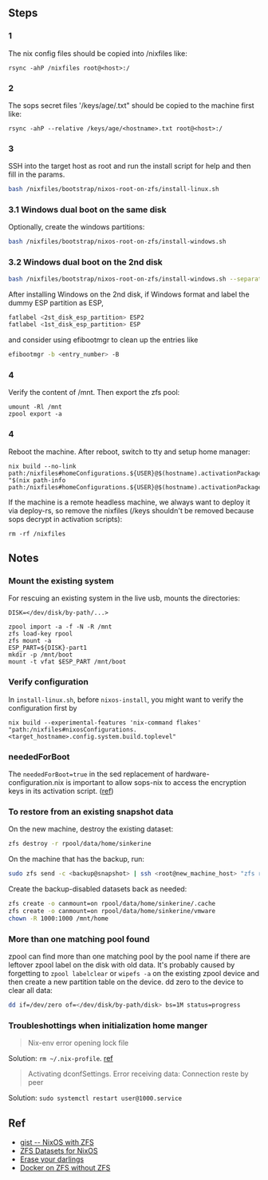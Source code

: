## Steps
### 1
The nix config files should be copied into /nixfiles like:
```
rsync -ahP /nixfiles root@<host>:/
```

### 2
The sops secret files '/keys/age/<hostname>.txt" should be copied to the machine first like:
```
rsync -ahP --relative /keys/age/<hostname>.txt root@<host>:/
```

### 3
SSH into the target host as root and run the install script for help and then fill in the params.

``` sh
bash /nixfiles/bootstrap/nixos-root-on-zfs/install-linux.sh
```

### 3.1 Windows dual boot on the same disk
Optionally, create the windows partitions:

``` sh
bash /nixfiles/bootstrap/nixos-root-on-zfs/install-windows.sh
```

### 3.2 Windows dual boot on the 2nd disk

``` sh
bash /nixfiles/bootstrap/nixos-root-on-zfs/install-windows.sh --separate_esp
```

After installing Windows on the 2nd disk, if Windows format and label the dummy ESP partition as ESP,

``` sh
fatlabel <2st_disk_esp_partition> ESP2
fatlabel <1st_disk_esp_partition> ESP
```

and consider using efibootmgr to clean up the entries like

``` sh
efibootmgr -b <entry_number> -B
```

### 4
Verify the content of /mnt. Then export the zfs pool:
```
umount -Rl /mnt
zpool export -a
```

### 4
Reboot the machine. After reboot, switch to tty and setup home manager:
```
nix build --no-link path:/nixfiles#homeConfigurations.${USER}@$(hostname).activationPackage
"$(nix path-info path:/nixfiles#homeConfigurations.${USER}@$(hostname).activationPackage)"/activate
```

If the machine is a remote headless machine, we always want to deploy it via deploy-rs, so remove the nixfiles (/keys shouldn't be removed because sops decrypt in activation scripts):
```
rm -rf /nixfiles
```

## Notes
### Mount the existing system
For rescuing an existing system in the live usb, mounts the directories:
```
DISK=</dev/disk/by-path/...>

zpool import -a -f -N -R /mnt
zfs load-key rpool
zfs mount -a
ESP_PART=${DISK}-part1
mkdir -p /mnt/boot
mount -t vfat $ESP_PART /mnt/boot
```

### Verify configuration
In `install-linux.sh`, before `nixos-install`, you might want to verify the configuration first by
```
nix build --experimental-features 'nix-command flakes' "path:/nixfiles#nixosConfigurations.<target_hostname>.config.system.build.toplevel"
```

### neededForBoot
The `neededForBoot=true` in the sed replacement of hardware-configuration.nix is important to allow sops-nix to access the encryption keys in its activation script. ([ref](https://github.com/Mic92/sops-nix/issues/24))

### To restore from an existing snapshot data

On the new machine, destroy the existing dataset:
``` sh
zfs destroy -r rpool/data/home/sinkerine
```

On the machine that has the backup, run:
``` sh
sudo zfs send -c <backup@snapshot> | ssh <root@new_machine_host> "zfs recv rpool/data/home/sinkerine"
```

Create the backup-disabled datasets back as needed:

``` sh
zfs create -o canmount=on rpool/data/home/sinkerine/.cache
zfs create -o canmount=on rpool/data/home/sinkerine/vmware
chown -R 1000:1000 /mnt/home
```
### More than one matching pool found
zpool can find more than one matching pool by the pool name if there are leftover zpool label on the disk with old data. It's probably caused by forgetting to `zpool labelclear` or `wipefs -a` on the existing zpool device and then create a new partition table on the device. dd zero to the device to clear all data:

``` sh
dd if=/dev/zero of=</dev/disk/by-path/disk> bs=1M status=progress
```

### Troubleshottings when initialization home manger

> Nix-env error opening lock file

Solution: `rm ~/.nix-profile`. [ref](https://discourse.nixos.org/t/nix-env-error-opening-lock-file/3556/1)

> Activating dconfSettings.
> Error receiving data: Connection reste by peer

Solution: `sudo systemctl restart user@1000.service`

## Ref
- [gist -- NixOS with ZFS](https://gist.github.com/lucasvo/35e0745b72dd384dcb9b9ee5bae5fecb)
- [ZFS Datasets for NixOS](https://grahamc.com/blog/nixos-on-zfs)
- [Erase your darlings ](https://grahamc.com/blog/erase-your-darlings)
- [Docker on ZFS without ZFS](https://www.dominicdoty.com/2020/10/24/dockeronzvol.html)
